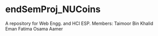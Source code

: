 # endSemProj_NUCoins
A repository for Web Engg. and HCI ESP.
Members:
Taimoor Bin Khalid
Eman Fatima
Osama Aamer
